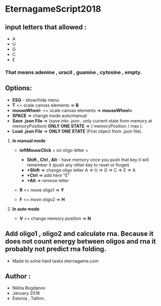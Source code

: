 # EternagameScript2018

## input letters that allowed : 
- A
- U
- G
- C
- E

### That means adenine , uracil , guanine , cytosine , empty.

## Options:

- __ESQ__ - show/hide menu
- __T__ <= scale canvas elements => __B__
- __mouseWheel-__  <= scale canvas elements => __mouseWheel+__
- __SPACE__ => change mode auto/manual 
- __Save .json File__ => (save into .json , only current state from memory at memoryPosition) __ONLY ONE STATE__ => ( memoryPosition / max ).  
- __Load .json File__ => __ONLY ONE STATE__ (First object from .json file).
 
1. __In manual mode__
     - __leftMouseClick__ + on oligo letter +
         - __Shift , Ctrl , Alt__ - have memory once you push that key it will remember it (push any other key to reset or forget) 
         - __+Shift__ => change oligo letter A => U => G => C => E => A
         - __+Ctrl__ => add here "E" 
         - __+Alt__ => remove letter

     - __R__ <= move oligo1 => __Y__
     - __F__ <= move oligo2 => __H__

2. __In auto mode__

     - __V__ <= change memory position => __N__

## Add oligo1 , oligo2 and calculate rna. Because it does not count energy between oligos and rna it probably not predict rna folding.
- Made to solve hard tasks eternagame.com

## Author : 
- Nikita Bogdanov
- January 2018 
- Estonia , Tallinn.